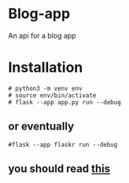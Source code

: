 # Blog-app
An api for a blog app

# Installation

>
    # python3 -m venv env
    # source env/bin/activate
    # flask --app app.py run --debug


## or eventually
` #flask --app flaskr run --debug `

## you should read [this](https://flask.palletsprojects.com/en/stable/tutorial)
